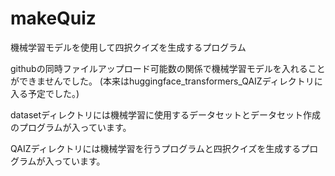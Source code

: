 # makeQuiz
機械学習モデルを使用して四択クイズを生成するプログラム

githubの同時ファイルアップロード可能数の関係で機械学習モデルを入れることができませんでした。
(本来はhuggingface_transformers_QAIZディレクトリに入る予定でした。)

datasetディレクトリには機械学習に使用するデータセットとデータセット作成のプログラムが入っています。

QAIZディレクトリには機械学習を行うプログラムと四択クイズを生成するプログラムが入っています。
